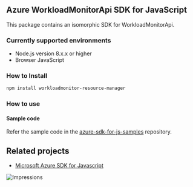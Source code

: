## Azure WorkloadMonitorApi SDK for JavaScript

This package contains an isomorphic SDK for WorkloadMonitorApi.

### Currently supported environments

- Node.js version 8.x.x or higher
- Browser JavaScript

### How to Install

```bash
npm install workloadmonitor-resource-manager
```

### How to use

#### Sample code

Refer the sample code in the [azure-sdk-for-js-samples](https://github.com/Azure/azure-sdk-for-js-samples) repository.

## Related projects

- [Microsoft Azure SDK for Javascript](https://github.com/Azure/azure-sdk-for-js)


![Impressions](https://azure-sdk-impressions.azurewebsites.net/api/impressions/azure-sdk-for-js%2Fsdk%2Fcdn%2Farm-cdn%2FREADME.png)
